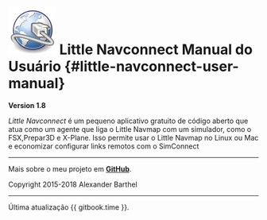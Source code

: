 # ![Little Navconnect](../images/navconnect.svg "Little Navconnect") Little Navconnect Manual do Usuário {#little-navconnect-user-manual}

**Version 1.8**

_Little Navconnect_ é um pequeno aplicativo gratuito de código aberto que atua como um agente que liga o Little Navmap com um simulador, como o FSX,Prepar3D e X-Plane. Isso permite usar o Little Navmap no Linux ou Mac e economizar configurar links remotos com o SimConnect

---

Mais sobre o meu projeto em [**GitHub**](https://albar965.github.io).

Copyright 2015-2018 Alexander Barthel

---

Última atualização {{ gitbook.time }}.
